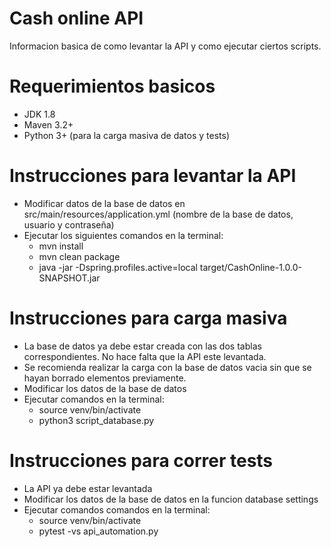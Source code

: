 # Cash online API
   Informacion basica de como levantar la API y como ejecutar ciertos scripts.

# Requerimientos basicos
   - JDK 1.8
   - Maven 3.2+
   - Python 3+ (para la carga masiva de datos y tests)

# Instrucciones para levantar la API
  - Modificar datos de la base de datos en src/main/resources/application.yml (nombre de la base de datos, usuario y contraseña)
  - Ejecutar los siguientes comandos en la terminal:
    - mvn install
    - mvn clean package
    - java -jar -Dspring.profiles.active=local target/CashOnline-1.0.0-SNAPSHOT.jar
  
 # Instrucciones para carga masiva
  - La base de datos ya debe estar creada con las dos tablas correspondientes. No hace falta que la API este levantada.
  - Se recomienda realizar la carga con la base de datos vacia sin que se hayan borrado elementos previamente. 
  - Modificar los datos de la base de datos
  - Ejecutar comandos en la terminal:
      - source venv/bin/activate
      - python3 script_database.py
      
  # Instrucciones para correr tests
   - La API ya debe estar levantada
   - Modificar los datos de la base de datos en la funcion database settings
   - Ejecutar comandos comandos en la terminal:
      - source venv/bin/activate
      - pytest -vs api_automation.py
